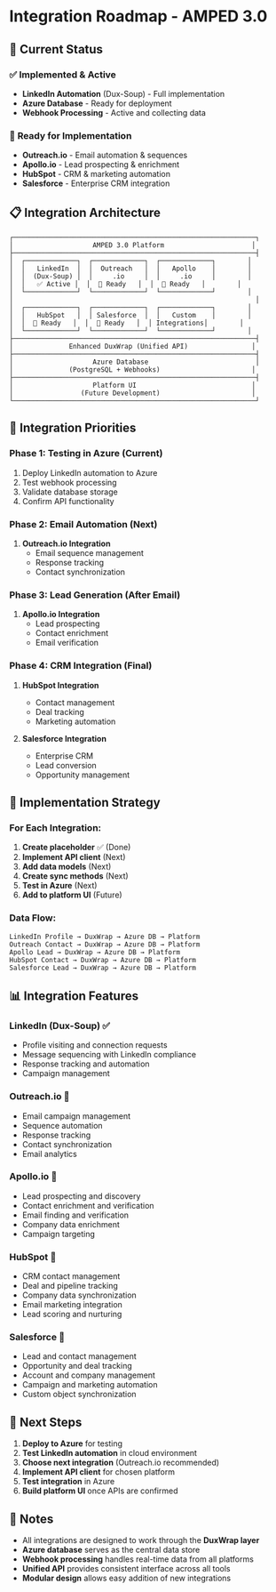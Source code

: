 # Integration Roadmap - AMPED 3.0

## 🚀 Current Status

### ✅ **Implemented & Active**
- **LinkedIn Automation** (Dux-Soup) - Full implementation
- **Azure Database** - Ready for deployment
- **Webhook Processing** - Active and collecting data

### 🔄 **Ready for Implementation**
- **Outreach.io** - Email automation & sequences
- **Apollo.io** - Lead prospecting & enrichment
- **HubSpot** - CRM & marketing automation
- **Salesforce** - Enterprise CRM integration

## 📋 Integration Architecture

```
┌─────────────────────────────────────────────────────────────┐
│                    AMPED 3.0 Platform                      │
├─────────────────────────────────────────────────────────────┤
│  ┌─────────────┐  ┌─────────────┐  ┌─────────────┐        │
│  │   LinkedIn  │  │  Outreach   │  │   Apollo    │        │
│  │  (Dux-Soup) │  │     .io     │  │     .io     │        │
│  │   ✅ Active │  │  🔄 Ready   │  │  🔄 Ready   │        │
│  └─────────────┘  └─────────────┘  └─────────────┘        │
│                                                             │
│  ┌─────────────┐  ┌─────────────┐  ┌─────────────┐        │
│  │   HubSpot   │  │ Salesforce  │  │   Custom    │        │
│  │  🔄 Ready   │  │  🔄 Ready   │  │ Integrations│        │
│  └─────────────┘  └─────────────┘  └─────────────┘        │
├─────────────────────────────────────────────────────────────┤
│              Enhanced DuxWrap (Unified API)                │
├─────────────────────────────────────────────────────────────┤
│                    Azure Database                           │
│              (PostgreSQL + Webhooks)                       │
├─────────────────────────────────────────────────────────────┤
│                    Platform UI                             │
│                 (Future Development)                       │
└─────────────────────────────────────────────────────────────┘
```

## 🎯 Integration Priorities

### **Phase 1: Testing in Azure** (Current)
1. Deploy LinkedIn automation to Azure
2. Test webhook processing
3. Validate database storage
4. Confirm API functionality

### **Phase 2: Email Automation** (Next)
1. **Outreach.io Integration**
   - Email sequence management
   - Response tracking
   - Contact synchronization

### **Phase 3: Lead Generation** (After Email)
1. **Apollo.io Integration**
   - Lead prospecting
   - Contact enrichment
   - Email verification

### **Phase 4: CRM Integration** (Final)
1. **HubSpot Integration**
   - Contact management
   - Deal tracking
   - Marketing automation

2. **Salesforce Integration**
   - Enterprise CRM
   - Lead conversion
   - Opportunity management

## 🔧 Implementation Strategy

### **For Each Integration:**
1. **Create placeholder** ✅ (Done)
2. **Implement API client** (Next)
3. **Add data models** (Next)
4. **Create sync methods** (Next)
5. **Test in Azure** (Next)
6. **Add to platform UI** (Future)

### **Data Flow:**
```
LinkedIn Profile → DuxWrap → Azure DB → Platform
Outreach Contact → DuxWrap → Azure DB → Platform
Apollo Lead → DuxWrap → Azure DB → Platform
HubSpot Contact → DuxWrap → Azure DB → Platform
Salesforce Lead → DuxWrap → Azure DB → Platform
```

## 📊 Integration Features

### **LinkedIn (Dux-Soup)** ✅
- Profile visiting and connection requests
- Message sequencing with LinkedIn compliance
- Response tracking and automation
- Campaign management

### **Outreach.io** 🔄
- Email campaign management
- Sequence automation
- Response tracking
- Contact synchronization
- Email analytics

### **Apollo.io** 🔄
- Lead prospecting and discovery
- Contact enrichment and verification
- Email finding and verification
- Company data enrichment
- Campaign targeting

### **HubSpot** 🔄
- CRM contact management
- Deal and pipeline tracking
- Company data synchronization
- Email marketing integration
- Lead scoring and nurturing

### **Salesforce** 🔄
- Lead and contact management
- Opportunity and deal tracking
- Account and company management
- Campaign and marketing automation
- Custom object synchronization

## 🚀 Next Steps

1. **Deploy to Azure** for testing
2. **Test LinkedIn automation** in cloud environment
3. **Choose next integration** (Outreach.io recommended)
4. **Implement API client** for chosen platform
5. **Test integration** in Azure
6. **Build platform UI** once APIs are confirmed

## 📝 Notes

- All integrations are designed to work through the **DuxWrap layer**
- **Azure database** serves as the central data store
- **Webhook processing** handles real-time data from all platforms
- **Unified API** provides consistent interface across all tools
- **Modular design** allows easy addition of new integrations 